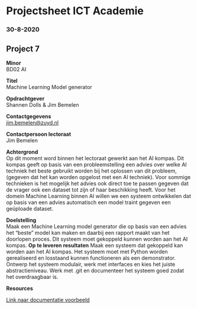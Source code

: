 # Projectsheet ICT Academie


### 30-8-2020

## Project 7
**Minor**\
BD02 AI

**Titel**\
Machine Learning Model generator

**Opdrachtgever**\
Shannen Dolls & Jim Bemelen

**Contactgegevens**\
jim.bemelen@zuyd.nl

**Contactpersoon lectoraat**\
Jim Bemelen

**Achtergrond**\
Op dit moment word binnen het lectoraat gewerkt aan het AI kompas. Dit
kompas geeft op basis van een probleemstelling een advies over welke AI techniek
het beste gebruikt worden bij het oplossen van dit probleem, (gegeven dat het kan
worden opgelost met een AI techniek). Voor sommige technieken is het mogelijk
het advies ook direct toe te passen gegeven dat de vrager ook een dataset tot
zijn of haar beschikking heeft. Voor het domein Machine Learning binnen AI
willen we een systeem ontwikkelen dat op basis van een advies automatisch een
model traint gegeven een geüploade dataset.

**Doelstelling**\
Maak een Machine Learning model generator die op basis van een advies het
“beste” model kan maken en daarbij een rapport maakt van het doorlopen proces.
Dit systeem moet gekoppeld kunnen worden aan het AI kompas.
**Op te leveren resultaten**
Maak een systeem dat gekoppeld kan worden aan het AI kompas. Het systeem
moet met Python worden gerealiseerd en losstaand kunnen functioneren als een
demonstrator. Ontwerp het systeem modulair, werk met interfaces en kies het
juiste abstractieniveau. Werk met .git en documenteer het systeem goed zodat
het overdraagbaar is.

**Resources**

[Link naar documentatie voorbeeld](TestDocumentatie)


